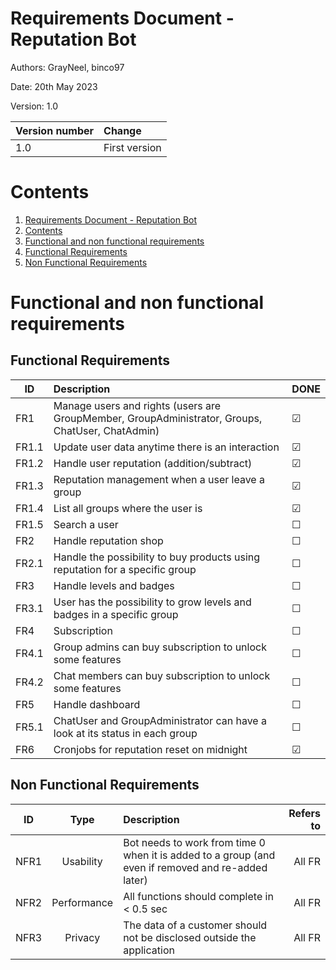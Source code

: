 # Requirements Document - Reputation Bot 

Authors: GrayNeel, binco97 

Date: 20th May 2023

Version: 1.0

 
| Version number | Change        |
| -------------- | :------------ |
| 1.0            | First version |

# Contents
	
1. [Requirements Document - Reputation Bot](#requirements-document---reputation-bot)
2. [Contents](#contents)
3. [Functional and non functional requirements](#functional-and-non-functional-requirements)
  1. [Functional Requirements](#functional-requirements)
  2. [Non Functional Requirements](#non-functional-requirements)

# Functional and non functional requirements

## Functional Requirements

| ID    | Description                                                                                      | DONE |
| ----- | :----------------------------------------------------------------------------------------------- | ---- |
| FR1   | Manage users and rights (users are GroupMember, GroupAdministrator, Groups, ChatUser, ChatAdmin) | &#9745; |
| FR1.1 | Update user data anytime there is an interaction                                                 | &#9745;   |
| FR1.2 | Handle user reputation (addition/subtract)                                                       | &#9745;   |
| FR1.3 | Reputation management when a user leave a group                                                  | &#9745;   |
| FR1.4 | List all groups where the user is                                                                | &#9745;   |
| FR1.5 | Search a user                                                                                    | &#9744;   |
| FR2   | Handle reputation shop                                                                           | &#9744;   |
| FR2.1 | Handle the possibility to buy products using reputation for a specific group                     | &#9744;   |
| FR3   | Handle levels and badges                                                                         | &#9744;   |
| FR3.1 | User has the possibility to grow levels and badges in a specific group                           | &#9744;   |
| FR4   | Subscription                                                                                     | &#9744;   |
| FR4.1 | Group admins can buy subscription to unlock some features                                        | &#9744;   |
| FR4.2 | Chat members can buy subscription to unlock some features                                        | &#9744;   |
| FR5   | Handle dashboard                                                                                 | &#9744;   |
| FR5.1 | ChatUser and GroupAdministrator can have a look at its status in each group                      | &#9744;   |
| FR6   | Cronjobs for reputation reset on midnight                                                        | &#9745;   |

## Non Functional Requirements

| ID   |    Type     | Description                                                                                        | Refers to |
| ---- | :---------: | :------------------------------------------------------------------------------------------------- | --------: |
| NFR1 |  Usability  | Bot needs to work from time 0 when it is added to a group (and even if removed and re-added later) |    All FR |
| NFR2 | Performance | All functions should complete in < 0.5 sec                                                         |    All FR |
| NFR3 |   Privacy   | The data of a customer should not be disclosed outside the application                             |    All FR |